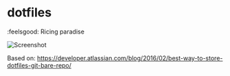 # dotfiles
:feelsgood: Ricing paradise

![Screenshot](http://i.imgur.com/ndmZFRe.jpg)

Based on:
https://developer.atlassian.com/blog/2016/02/best-way-to-store-dotfiles-git-bare-repo/
